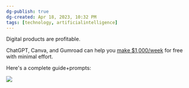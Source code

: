 ```yaml
---
dg-publish: true
dg-created: Apr 18, 2023, 10:32 PM
tags: [technology, artificialintelligence]
---
```


Digital products are profitable.

ChatGPT, Canva, and Gumroad can help you [make $1,000/week](https://mobile.twitter.com/MakadiaHarsh/status/1645069268436828160) for free with minimal effort.

Here's a complete guide+prompts:

![](https://pbs.twimg.com/media/Fs3ajp1aAAAFmZs?format=jpg&name=4096x4096)
